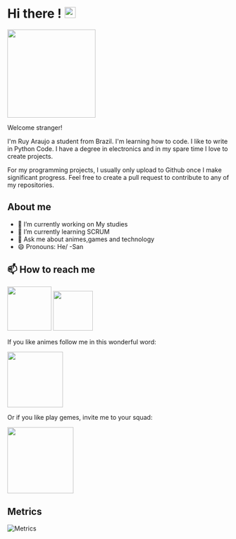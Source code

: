 # Hi there ! <img src="https://raw.githubusercontent.com/MartinHeinz/MartinHeinz/master/wave.gif" width="25"/>

<img src="https://media.giphy.com/media/fsDFaSpcmTCuTBStqr/giphy.gif" width="200"/>

Welcome stranger! 

I'm Ruy Araujo a student from Brazil. I'm learning how to code. I like to write in Python Code. I have a degree in electronics and in my spare time I love to create projects.

For my programming projects, I usually only upload to Github once I make significant progress. Feel free to create a pull request to contribute to any of my repositories.

## About me

- 🔭 I’m currently working on My studies
- 🌱 I’m currently learning SCRUM
- 💬 Ask me about animes,games and technology
- 😄 Pronouns: He/ -San


## 📫 How to reach me 

[<img src="https://img.shields.io/badge/LinkedIn-0077B5?style=for-the-badge&logo=linkedin&logoColor=white" width="100"/>](https://www.linkedin.com/in/ruy-araujo)
[<img src="https://img.shields.io/badge/Medium-12100E?style=for-the-badge&logo=medium&logoColor=white" width="90"/>](https://medium.com/@ruy.araujo)

If you like animes follow me in this wonderful word:

[<img src="https://img.shields.io/badge/Crunchyroll-F47521?style=for-the-badge&logo=crunchyroll&logoColor=white" width="126"/>](https://www.crunchyroll.com/user/ruyxdd)

Or if you like play gemes, invite me to your squad:

<img src="https://xboxgamertag.com/gamercard/ruyxd/arancia/card.png" width="150"/>


## Metrics

![Metrics](https://metrics.lecoq.io/Ruy-Araujo?template=terminal&isocalendar=1&languages=1&posts=1&stars=1&posts.limit=4&posts.source=dev.to&isocalendar.duration=full-year&stars.limit=4&config.timezone=America%2FSao_Paulo&config.animated=true)

